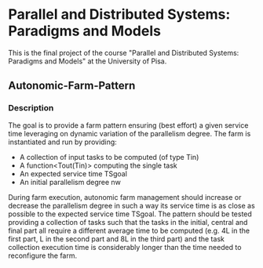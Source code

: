 # Parallel and Distributed Systems: Paradigms and Models

This is the final project of the course "Parallel and Distributed Systems: Paradigms and Models" at the University of Pisa.

## Autonomic-Farm-Pattern

### Description

The goal is to provide a farm pattern ensuring (best effort) a given service time leveraging on dynamic variation of
the parallelism degree. The farm is instantiated and run by providing:

- A collection of input tasks to be computed (of type Tin)
- A function<Tout(Tin)> computing the single task
- An expected service time TSgoal
- An initial parallelism degree nw

During farm execution, autonomic farm management should increase or decrease the parallelism degree in such a way its service time is as close as possible to the expected service time TSgoal.
The pattern should be tested providing a collection of tasks such that the tasks in the initial, central and final part all require a different average time to be computed (e.g. 4L in the first part, L in the second part and 8L in the third part) and the task collection execution time is considerably longer than the time needed to reconfigure the farm.
